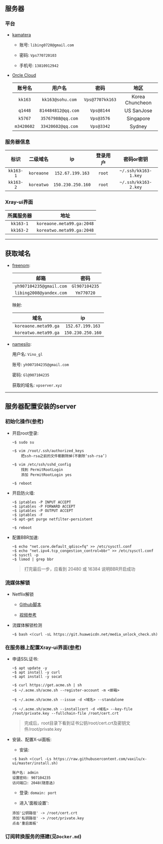 ## 服务器

### 平台

* [kamatera](https://console.kamatera.com/)

	* 账号: `libing0720@gmail.com`
	
	* 密码: `Vps770720103`
	
	* 手机号: `13810912942`

* [Orcle Cloud](https://www.oracle.com)

	|账号名|用户名|密码|地区|
	|:--:|:--:|:--:|:--:|
	|`kk163`|`kk163@sohu.com`|`Vps@7707kk163`|Korea Chuncheon|
	|`q1448`|`814484812@qq.com`|`Vps@8144`|US SanJose|
	|`k5767`|`35767988@qq.com`|`Vps@3576`|Singapore|
	|`m3420602`|`33420602@qq.com`|`Vps@3342`|Sydney|

### 服务器信息

|标识|二级域名|ip|登录用户|密码or密钥|
|:--:|:--:|:--:|:--:|:--:|
|`kk163-1`|`koreaone`|`152.67.199.163`|`root`|`~/.ssh/kk163-1.key`|
|`kk163-2`|`koreatwo`|`150.230.250.160`|`root`|`~/.ssh/kk163-2.key`|

### Xray-ui界面

|所属服务器|地址|
|:--:|:--:|
|`kk163-1`|`koreaone.meta99.ga:2048`|
|`kk163-2`|`koreatwo.meta99.ga:2048`|

- - -

## 获取域名

* [freenom](https://my.freenom.com):

	|邮箱|密码|
	|:--:|:--:|
	|`yh907104235@gmail.com`|`Gl907104235`|
	|`libing2008@yandex.com`|`Ym770720`|

	映射: 
	
	|域名|ip|
	|:--:|:--:|
	|`koreaone.meta99.ga`|`152.67.199.163`|
	|`koreatwo.meta99.ga`|`150.230.250.160`|

* [namesilo](https://www.namesilo.com):
	
	用户名: `Vino_gl`
	
	账号: `yh907104235@gmail.com`

	密码: `Gl@907104235`

	获取的域名: `vpserver.xyz`
	
- - -

## 服务器配置安装的server

### 初始化操作([参考](https://github.com/bigdongdongCLUB/GoodGoodStudyDayDayUp/issues/7))

* 开启root登录:

	```
	~$ sudo su
	
	~$ vim /root/.ssh/authorized_keys
		把ssh-rsa之前的文件都删除掉(不删除‘ssh-rsa’)
	
	~$ vim /etc/ssh/sshd_config
		找到 PermitRootLogin
		添加 PermitRootLogin yes
	
	~$ reboot
	```

* 开启防火墙:

	```
	~$ iptables -P INPUT ACCEPT
	~$ iptables -P FORWARD ACCEPT
	~$ iptables -P OUTPUT ACCEPT
	~$ iptables -F
	~$ apt-get purge netfilter-persistent
	
	~$ reboot
	```

* 配置BBR加速:

	```
	~$ echo "net.core.default_qdisc=fq" >> /etc/sysctl.conf
	~$ echo "net.ipv4.tcp_congestion_control=bbr" >> /etc/sysctl.conf
	~$ sysctl -p
	~$ lsmod | grep bbr
	```
	> 打完最后一步，应看到 20480 或 16384 说明BBR开启成功

### 流媒体解锁

* Netflix解锁

	* [Github脚本](https://github.com/fscarmen/warp)

	* [视频参考](https://www.youtube.com/watch?v=5DedN1O_f2E&t=71s)

* 流媒体解锁检测

	```
	~$ bash <(curl -sL https://git.huaweicdn.net/media_unlock_check.sh)
	```

### 在服务器上配置Xray-ui界面([参考](https://github.com/bigdongdongCLUB/GoodGoodStudyDayDayUp/issues/8))

* 申请SSL证书:
 
	```
	~$ apt update -y
	~$ apt install -y curl
	~$ apt install -y socat
	```

	```
	~$ curl https://get.acme.sh | sh
	~$ ~/.acme.sh/acme.sh --register-account -m <邮箱>
	
	~$ ~/.acme.sh/acme.sh --issue -d <域名> --standalone
	
	~$ ~/.acme.sh/acme.sh --installcert -d <域名> --key-file /root/private.key --fullchain-file /root/cert.crt
	```

	> 完成后，root目录下看到证书公钥/root/cert.crt及密钥文件/root/private.key

* 安装、配置X-ui面板:

	* 安装: 

	```
	~$ bash <(curl -Ls https://raw.githubusercontent.com/vaxilu/x-ui/master/install.sh)
	
	账户名: admin
	设置密码: 907104235
	访问端口: 2048(随意选)
	```

	* 登录: `domain: port`

	* 进入'面板设置':
		
	```
	添加'公钥路径' -> /root/cert.crt
	添加'私钥路径' -> /root/private.key
	点击'重启面板'
	```

### 订阅转换服务的搭建(见`Docker.md`)
